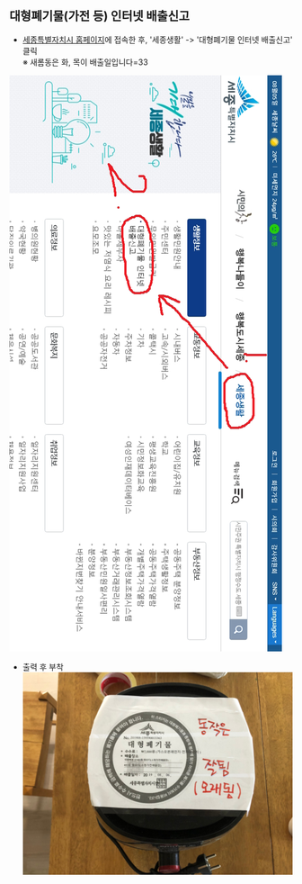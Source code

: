 ## 대형폐기물(가전 등) 인터넷 배출신고  
- [세종특별자치시 홈페이지]()에 접속한 후, '세종생활' -> '대형폐기물 인터넷 배출신고' 클릭  
  ※ 새롬동은 화, 목이 배출일입니다=33  
  
![대형폐기물 인터넷_배출신고](./img/배출신고1.jpg)  
  
- 출력 후 부착  
![출력 후 부착](./img/배출신고9.jpg)  
